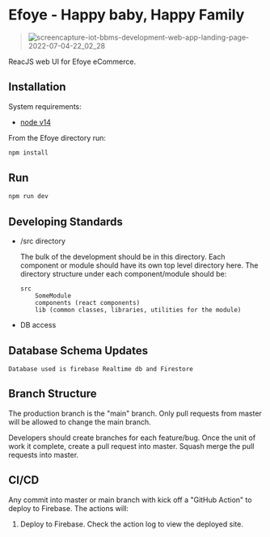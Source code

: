 # Efoye - Happy baby, Happy Family
>![screencapture-iot-bbms-development-web-app-landing-page-2022-07-04-22_02_28](https://user-images.githubusercontent.com/56429354/177206807-a35e65c2-17ce-4f7c-8db8-e59612cebeca.png)

ReacJS web UI for Efoye eCommerce.  

## Installation

System requirements:

- [node v14](https://nodejs.org/download/release/v14.18.3/)


From the Efoye directory run:

```bash
npm install
```

## Run

```bash
npm run dev
```

## Developing Standards



- /src directory

  The bulk of the development should be in this directory.  Each component or module should have its own top level directory here.  The directory structure under each component/module should be:

  ```text
  src    
      SomeModule
      components (react components)
      lib (common classes, libraries, utilities for the module)
  ```

- DB access

## Database Schema Updates

  ```text
  Database used is firebase Realtime db and Firestore 
  ```


## Branch Structure

The production branch is the "main" branch.  Only pull requests from master will be allowed to change the main branch.

Developers should create branches for each feature/bug.  Once the unit of work it complete, create a pull request into master.  Squash merge the pull requests into master.

## CI/CD

Any commit into master or main branch with kick off a "GitHub Action" to deploy to Firebase.  The actions will:


1. Deploy to Firebase.  Check the action log to view the deployed site.
